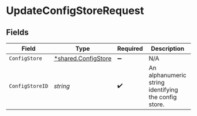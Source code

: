 # UpdateConfigStoreRequest


## Fields

| Field                                                     | Type                                                      | Required                                                  | Description                                               | Example                                                   |
| --------------------------------------------------------- | --------------------------------------------------------- | --------------------------------------------------------- | --------------------------------------------------------- | --------------------------------------------------------- |
| `ConfigStore`                                             | [*shared.ConfigStore](../../models/shared/configstore.md) | :heavy_minus_sign:                                        | N/A                                                       |                                                           |
| `ConfigStoreID`                                           | *string*                                                  | :heavy_check_mark:                                        | An alphanumeric string identifying the config store.      | 7Lsb7Y76rChV9hSrv3KgFl                                    |